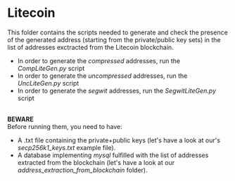 # Litecoin
This folder contains the scripts needed to generate and check the presence of the generated address (starting from the private/public key sets) in the list of addresses exctracted from the Litecoin blockchain.
<br>
- In order to generate the *compressed* addresses, run the *CompLiteGen.py* script
- In order to generate the *uncompressed* addresses, run the *UncLiteGen.py* script
- In order to generate the *segwit* addresses, run the *SegwitLiteGen.py* script
<br><br>

**BEWARE**<br>
Before running them, you need to have:
- A .txt file containing the private+public keys (let's have a look at our's *secp256k1_keys.txt* example file).
- A database implementing *mysql* fulfilled with the list of addresses extracted from the blockchain (let's have a look at our *address_extraction_from_blockchain* folder).